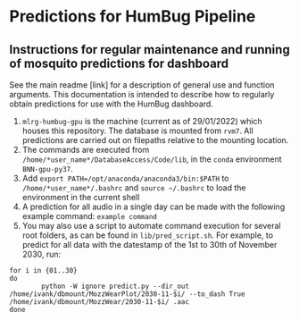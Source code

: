 # Predictions for HumBug Pipeline
## Instructions for regular maintenance and running of mosquito predictions for dashboard

See the main readme [link] for a description of general use and function arguments. This documentation is intended to describe how to regularly obtain predictions for use with the HumBug dashboard.

1. `mlrg-humbug-gpu` is the machine (current as of 29/01/2022) which houses this repository. The database is mounted from `rvm7`. All predictions are carried out on filepaths relative to the mounting location.
2. The commands are executed from `/home/*user_name*/DatabaseAccess/Code/lib`, in the `conda` environment `BNN-gpu-py37`.
3. Add `export PATH=/opt/anaconda/anaconda3/bin:$PATH` to `/home/*user_name*/.bashrc` and `source ~/.bashrc` to load the environment in the current shell
4. A prediction for all audio in a single day can be made with the following example command:
``` example command ```
5. You may also use a script to automate command execution for several root folders, as can be found in `lib/pred_script.sh`. For example, to predict for all data with the datestamp of the 1st to 30th of November 2030, run:

```#!/bin/bash
for i in {01..30}
do
        python -W ignore predict.py --dir_out /home/ivank/dbmount/MozzWearPlot/2030-11-$i/ --to_dash True /home/ivank/dbmount/MozzWear/2030-11-$i/ .aac
done 
```
